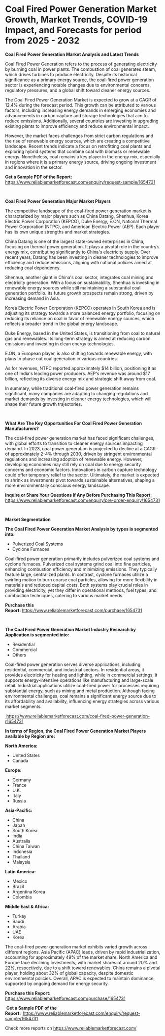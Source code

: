 <p><h1>Coal Fired Power Generation Market Growth, Market Trends, COVID-19 Impact, and Forecasts for period from 2025 - 2032</h1></p><p><strong>Coal Fired Power Generation Market Analysis and Latest Trends</strong></p>
<p><p>Coal Fired Power Generation refers to the process of generating electricity by burning coal in power plants. The combustion of coal generates steam, which drives turbines to produce electricity. Despite its historical significance as a primary energy source, the coal-fired power generation sector is experiencing notable changes due to environmental concerns, regulatory pressures, and a global shift toward cleaner energy sources. </p><p>The Coal Fired Power Generation Market is expected to grow at a CAGR of 12.4% during the forecast period. This growth can be attributed to various factors, including increasing energy demands in emerging economies and advancements in carbon capture and storage technologies that aim to reduce emissions. Additionally, several countries are investing in upgrading existing plants to improve efficiency and reduce environmental impact.</p><p>However, the market faces challenges from strict carbon regulations and the rise of renewable energy sources, which are creating a competitive landscape. Recent trends indicate a focus on retrofitting coal plants and exploring hybrid systems that combine coal with biomass or renewable energy. Nonetheless, coal remains a key player in the energy mix, especially in regions where it is a primary energy source, driving ongoing investment and innovation in the sector.</p></p>
<p><strong>Get a Sample PDF of the Report:&nbsp;</strong> <a href="https://www.reliablemarketforecast.com/enquiry/request-sample/1654731?utm_campaign=2277&utm_medium=2&utm_source=Github&utm_content=ia&utm_term=06032025&utm_id=coal-fired-power-generation">https://www.reliablemarketforecast.com/enquiry/request-sample/1654731</a></p>
<p>&nbsp;</p>
<p><strong>Coal Fired Power Generation Major Market Players</strong></p>
<p><p>The competitive landscape of the coal-fired power generation market is characterized by major players such as China Datang, Shenhua, Korea Electric Power Corporation (KEPCO), Duke Energy, E.ON, National Thermal Power Corporation (NTPC), and American Electric Power (AEP). Each player has its own unique strengths and market strategies.</p><p>China Datang is one of the largest state-owned enterprises in China, focusing on thermal power generation. It plays a pivotal role in the country’s energy mix, contributing significantly to China's electricity supply. Over recent years, Datang has been investing in cleaner technologies to improve efficiency and reduce emissions, aligning with national policies aimed at reducing coal dependency.</p><p>Shenhua, another giant in China's coal sector, integrates coal mining and electricity generation. With a focus on sustainability, Shenhua is investing in renewable energy sources while still maintaining a substantial coal generation portfolio. Its future growth prospects remain strong, driven by increasing demand in Asia.</p><p>Korea Electric Power Corporation (KEPCO) operates in South Korea and is adjusting its strategy towards a more balanced energy portfolio, focusing on reducing its reliance on coal in favor of renewable energy sources, which reflects a broader trend in the global energy landscape.</p><p>Duke Energy, based in the United States, is transitioning from coal to natural gas and renewables. Its long-term strategy is aimed at reducing carbon emissions and investing in clean energy technologies.</p><p>E.ON, a European player, is also shifting towards renewable energy, with plans to phase out coal generation in various countries.</p><p>As for revenues, NTPC reported approximately $14 billion, positioning it as one of India's leading power producers. AEP's revenue was around $17 billion, reflecting its diverse energy mix and strategic shift away from coal.</p><p>In summary, while traditional coal-fired power generation remains significant, many companies are adapting to changing regulations and market demands by investing in cleaner energy technologies, which will shape their future growth trajectories.</p></p>
<p>&nbsp;</p>
<p><strong>What Are The Key Opportunities For Coal Fired Power Generation Manufacturers?</strong></p>
<p><p>The coal-fired power generation market has faced significant challenges, with global efforts to transition to cleaner energy sources impacting demand. In 2023, coal power generation is projected to decline at a CAGR of approximately 2-4% through 2030, driven by stringent environmental regulations and increasing adoption of renewable energy. However, developing economies may still rely on coal due to energy security concerns and economic factors. Innovations in carbon capture technology could offer temporary relief to the sector. Ultimately, the market is expected to shrink as investments pivot towards sustainable alternatives, shaping a more environmentally conscious energy landscape.</p></p>
<p><strong>Inquire or Share Your Questions If Any Before Purchasing This Report:</strong> <a href="https://www.reliablemarketforecast.com/enquiry/pre-order-enquiry/1654731?utm_campaign=2277&utm_medium=2&utm_source=Github&utm_content=ia&utm_term=06032025&utm_id=coal-fired-power-generation">https://www.reliablemarketforecast.com/enquiry/pre-order-enquiry/1654731</a></p>
<p>&nbsp;</p>
<p><strong>Market Segmentation</strong></p>
<p><strong>The Coal Fired Power Generation Market Analysis by types is segmented into:</strong></p>
<p><ul><li>Pulverized Coal Systems</li><li>Cyclone Furnaces</li></ul></p>
<p><p>Coal-fired power generation primarily includes pulverized coal systems and cyclone furnaces. Pulverized coal systems grind coal into fine particles, enhancing combustion efficiency and minimizing emissions. They typically feature large, centralized plants. In contrast, cyclone furnaces utilize a swirling motion to burn coarse coal particles, allowing for more flexibility in materials and reduced capital costs. Both systems play crucial roles in providing electricity, yet they differ in operational methods, fuel types, and combustion techniques, catering to various market needs.</p></p>
<p><strong>Purchase this Report:&nbsp;</strong><a href="https://www.reliablemarketforecast.com/purchase/1654731?utm_campaign=2277&utm_medium=2&utm_source=Github&utm_content=ia&utm_term=06032025&utm_id=coal-fired-power-generation">https://www.reliablemarketforecast.com/purchase/1654731</a></p>
<p>&nbsp;</p>
<p><strong>The Coal Fired Power Generation Market Industry Research by Application is segmented into:</strong></p>
<p><ul><li>Residential</li><li>Commercial</li><li>Others</li></ul></p>
<p><p>Coal-fired power generation serves diverse applications, including residential, commercial, and industrial sectors. In residential areas, it provides electricity for heating and lighting, while in commercial settings, it supports energy-intensive operations like manufacturing and large-scale retail. Industrial applications utilize coal-fired power for processes requiring substantial energy, such as mining and metal production. Although facing environmental challenges, coal remains a significant energy source due to its affordability and availability, influencing energy strategies across various market segments.</p></p>
<p><a href="https://www.reliablemarketforecast.com/coal-fired-power-generation-r1654731?utm_campaign=2277&utm_medium=2&utm_source=Github&utm_content=ia&utm_term=06032025&utm_id=coal-fired-power-generation">&nbsp;https://www.reliablemarketforecast.com/coal-fired-power-generation-r1654731</a></p>
<p><strong>In terms of Region, the Coal Fired Power Generation Market Players available by Region are:</strong></p>
<p>
    <p> <strong> North America: </strong>
        <ul>
            <li>United States</li>
            <li>Canada</li>
        </ul>
        </p> 
    <p> <strong> Europe: </strong>
        <ul>
            <li>Germany</li>
            <li>France</li>
            <li>U.K.</li>
            <li>Italy</li>
            <li>Russia</li>
        </ul>
        </p> 
    <p> <strong> Asia-Pacific: </strong>
        <ul>
            <li>China</li>
            <li>Japan</li>
            <li>South Korea</li>
            <li>India</li>
            <li>Australia</li>
            <li>China Taiwan</li>
            <li>Indonesia</li>
            <li>Thailand</li>
            <li>Malaysia</li>
        </ul>
        </p> 
    <p> <strong> Latin America: </strong>
        <ul>
            <li>Mexico</li>
            <li>Brazil</li>
            <li>Argentina Korea</li>
            <li>Colombia</li>
        </ul>
        </p> 
    <p> <strong> Middle East & Africa: </strong>
        <ul>
            <li>Turkey</li>
            <li>Saudi</li>
            <li>Arabia</li>
            <li>UAE</li>
            <li>Korea</li>
        </ul>
    </p>
    </p>
<p><p>The coal-fired power generation market exhibits varied growth across different regions. Asia Pacific (APAC) leads, driven by rapid industrialization, accounting for approximately 49% of the market share. North America and Europe face declining investments, with market shares of around 20% and 22%, respectively, due to a shift toward renewables. China remains a pivotal player, holding about 32% of global capacity, despite domestic environmental policies. Overall, APAC is expected to maintain dominance, supported by ongoing demand for energy security.</p></p>
<p><strong>Purchase this Report: </strong><a href="https://www.reliablemarketforecast.com/purchase/1654731?utm_campaign=2277&utm_medium=2&utm_source=Github&utm_content=ia&utm_term=06032025&utm_id=coal-fired-power-generation">https://www.reliablemarketforecast.com/purchase/1654731</a></p>
<p>&nbsp;<strong>Get a Sample PDF of the Report:&nbsp;&nbsp;</strong><a href="https://www.reliablemarketforecast.com/enquiry/request-sample/1654731?utm_campaign=2277&utm_medium=2&utm_source=Github&utm_content=ia&utm_term=06032025&utm_id=coal-fired-power-generation">https://www.reliablemarketforecast.com/enquiry/request-sample/1654731</a></p>
<p><strong></strong></p>
<p>Check more reports on <a href="https://www.reliablemarketforecast.com/?utm_campaign=2277&utm_medium=2&utm_source=Github&utm_content=ia&utm_term=06032025&utm_id=coal-fired-power-generation">https://www.reliablemarketforecast.com/</a></p>